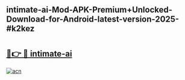 ## intimate-ai-Mod-APK-Premium+Unlocked-Download-for-Android-latest-version-2025-#k2kez

# <h2><a href="https://bedroomkl.my?title=intimate-ai&ref=20M">🔗👉 🔴 intimate-ai</a></h2>

[![acn](https://github.com/user-attachments/assets/0f9c940e-d8b0-45ae-aac7-cd30a18b3e1c)](https://bedroomkl.my?title=intimate-ai&ref=20M)

